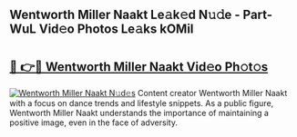 ## Wentworth Miller Naakt Le𝚊k𝚎d N𝚞𝚍e - Part-WuL Vid𝚎o Photos Le𝚊ks kOMil

# <h2><a href="http://fb58ddf.evod.top/?m=Wentworth+Miller+Naakt">🔗 👉🔴 Wentworth Miller Naakt Vid𝚎o Ph𝚘t𝚘s</a></h2>

[![Wentworth Miller Naakt N𝚞d𝚎s](https://i.imgur.com/8V9OHl7.gif)](http://fb58ddf.evod.top/?m=Wentworth+Miller+Naakt)
Content creator Wentworth Miller Naakt with a focus on dance trends and lifestyle snippets. As a public figure, Wentworth Miller Naakt understands the importance of maintaining a positive image, even in the face of adversity. 
